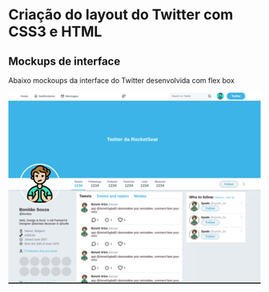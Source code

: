 # Criação do layout do Twitter com CSS3 e HTML

## Mockups de interface
Abaixo mockoups da interface do Twitter desenvolvida com flex box 

![Twitter](https://github.com/manoeljr/layout-twitter/blob/main/twitter.png)
